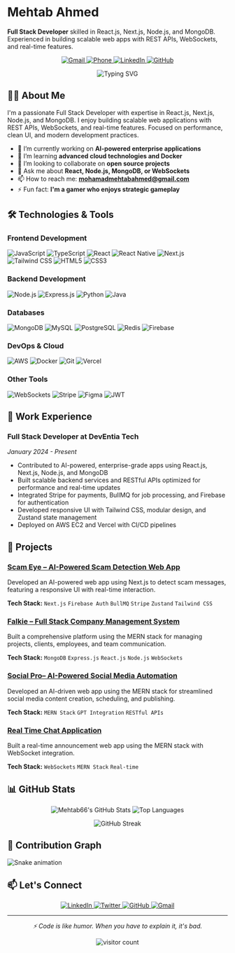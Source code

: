 # Mehtab Ahmed

**Full Stack Developer** skilled in React.js, Next.js, Node.js, and MongoDB. Experienced in building scalable web apps with REST APIs, WebSockets, and real-time features.

<p align="center">
  <a href="mailto:mohamadmehtabahmed@gmail.com">
    <img src="https://img.shields.io/badge/Gmail-D14836?style=for-the-badge&logo=gmail&logoColor=white" alt="Gmail">
  </a>
  <a href="tel:+923430519849">
    <img src="https://img.shields.io/badge/Phone-25D366?style=for-the-badge&logo=whatsapp&logoColor=white" alt="Phone">
  </a>
  <a href="https://www.linkedin.com/in/mehtab-ahmed58">
    <img src="https://img.shields.io/badge/LinkedIn-0077B5?style=for-the-badge&logo=linkedin&logoColor=white" alt="LinkedIn">
  </a>
  <a href="https://github.com/Mehtab66">
    <img src="https://img.shields.io/badge/GitHub-100000?style=for-the-badge&logo=github&logoColor=white" alt="GitHub">
  </a>
</p>

<p align="center">
  <img src="https://readme-typing-svg.demolab.com?font=Fira+Code&pause=1000&color=58A6FF&center=true&vCenter=true&width=435&lines=Software+Engineer;Full+Stack+Developer;React+Specialist;Open+Source+Enthusiast" alt="Typing SVG" />
</p>

## 👨‍💻 About Me

I'm a passionate Full Stack Developer with expertise in React.js, Next.js, Node.js, and MongoDB. I enjoy building scalable web applications with REST APIs, WebSockets, and real-time features. Focused on performance, clean UI, and modern development practices.

- 🔭 I’m currently working on **AI-powered enterprise applications**
- 🌱 I’m learning **advanced cloud technologies and Docker**
- 👯 I’m looking to collaborate on **open source projects**
- 💬 Ask me about **React, Node.js, MongoDB, or WebSockets**
- 📫 How to reach me: **mohamadmehtabahmed@gmail.com**
- ⚡ Fun fact: **I'm a gamer who enjoys strategic gameplay**

## 🛠️ Technologies & Tools

### Frontend Development
![JavaScript](https://img.shields.io/badge/JavaScript-F7DF1E?style=for-the-badge&logo=javascript&logoColor=black)
![TypeScript](https://img.shields.io/badge/TypeScript-007ACC?style=for-the-badge&logo=typescript&logoColor=white)
![React](https://img.shields.io/badge/React-20232A?style=for-the-badge&logo=react&logoColor=61DAFB)
![React Native](https://img.shields.io/badge/React_Native-20232A?style=for-the-badge&logo=react&logoColor=61DAFB)
![Next.js](https://img.shields.io/badge/Next.js-000000?style=for-the-badge&logo=next.js&logoColor=white)
![Tailwind CSS](https://img.shields.io/badge/Tailwind_CSS-38B2AC?style=for-the-badge&logo=tailwind-css&logoColor=white)
![HTML5](https://img.shields.io/badge/HTML5-E34F26?style=for-the-badge&logo=html5&logoColor=white)
![CSS3](https://img.shields.io/badge/CSS3-1572B6?style=for-the-badge&logo=css3&logoColor=white)

### Backend Development
![Node.js](https://img.shields.io/badge/Node.js-339933?style=for-the-badge&logo=nodedotjs&logoColor=white)
![Express.js](https://img.shields.io/badge/Express.js-000000?style=for-the-badge&logo=express&logoColor=white)
![Python](https://img.shields.io/badge/Python-3776AB?style=for-the-badge&logo=python&logoColor=white)
![Java](https://img.shields.io/badge/Java-ED8B00?style=for-the-badge&logo=openjdk&logoColor=white)

### Databases
![MongoDB](https://img.shields.io/badge/MongoDB-47A248?style=for-the-badge&logo=mongodb&logoColor=white)
![MySQL](https://img.shields.io/badge/MySQL-4479A1?style=for-the-badge&logo=mysql&logoColor=white)
![PostgreSQL](https://img.shields.io/badge/PostgreSQL-316192?style=for-the-badge&logo=postgresql&logoColor=white)
![Redis](https://img.shields.io/badge/Redis-DC382D?style=for-the-badge&logo=redis&logoColor=white)
![Firebase](https://img.shields.io/badge/Firebase-FFCA28?style=for-the-badge&logo=firebase&logoColor=black)

### DevOps & Cloud
![AWS](https://img.shields.io/badge/AWS-FF9900?style=for-the-badge&logo=amazonaws&logoColor=white)
![Docker](https://img.shields.io/badge/Docker-2496ED?style=for-the-badge&logo=docker&logoColor=white)
![Git](https://img.shields.io/badge/Git-F05032?style=for-the-badge&logo=git&logoColor=white)
![Vercel](https://img.shields.io/badge/Vercel-000000?style=for-the-badge&logo=vercel&logoColor=white)

### Other Tools
![WebSockets](https://img.shields.io/badge/WebSockets-010101?style=for-the-badge&logo=socket.io&logoColor=white)
![Stripe](https://img.shields.io/badge/Stripe-008CDD?style=for-the-badge&logo=stripe&logoColor=white)
![Figma](https://img.shields.io/badge/Figma-F24E1E?style=for-the-badge&logo=figma&logoColor=white)
![JWT](https://img.shields.io/badge/JWT-000000?style=for-the-badge&logo=jsonwebtokens&logoColor=white)

## 💼 Work Experience

### **Full Stack Developer** at DevEntia Tech
*January 2024 - Present*

- Contributed to AI-powered, enterprise-grade apps using React.js, Next.js, Node.js, and MongoDB
- Built scalable backend services and RESTful APIs optimized for performance and real-time updates
- Integrated Stripe for payments, BullMQ for job processing, and Firebase for authentication
- Developed responsive UI with Tailwind CSS, modular design, and Zustand state management
- Deployed on AWS EC2 and Vercel with CI/CD pipelines

## 🚀 Projects

### [Scam Eye – AI-Powered Scam Detection Web App](https://github.com/Mehtab66)
Developed an AI-powered web app using Next.js to detect scam messages, featuring a responsive UI with real-time interaction.

**Tech Stack:** `Next.js` `Firebase Auth` `BullMQ` `Stripe` `Zustand` `Tailwind CSS`

### [Falkie – Full Stack Company Management System](https://github.com/Mehtab66)
Built a comprehensive platform using the MERN stack for managing projects, clients, employees, and team communication.

**Tech Stack:** `MongoDB` `Express.js` `React.js` `Node.js` `WebSockets`

### [Social Pro– AI-Powered Social Media Automation](https://github.com/Mehtab66)
Developed an AI-driven web app using the MERN stack for streamlined social media content creation, scheduling, and publishing.

**Tech Stack:** `MERN Stack` `GPT Integration` `RESTful APIs`

### [Real Time Chat Application](https://github.com/Mehtab66)
Built a real-time announcement web app using the MERN stack with WebSocket integration.

**Tech Stack:** `WebSockets` `MERN Stack` `Real-time`

## 📊 GitHub Stats

<p align="center">
  <img src="https://github-readme-stats.vercel.app/api?username=Mehtab66&show_icons=true&theme=radical" alt="Mehtab66's GitHub Stats" />
  <img src="https://github-readme-stats.vercel.app/api/top-langs/?username=Mehtab66&layout=compact&theme=radical" alt="Top Languages" />
</p>

<p align="center">
  <img src="https://github-readme-streak-stats.herokuapp.com/?user=Mehtab66&theme=radical" alt="GitHub Streak" />
</p>

## 🐍 Contribution Graph
![Snake animation](https://github.com/Mehtab66/Mehtab66/blob/output/github-contribution-grid-snake.svg)

## 📫 Let's Connect

<p align="center">
  <a href="https://www.linkedin.com/in/mehtab-ahmed58">
    <img src="https://img.shields.io/badge/LinkedIn-0077B5?style=for-the-badge&logo=linkedin&logoColor=white" alt="LinkedIn">
  </a>
  <a href="https://twitter.com/">
    <img src="https://img.shields.io/badge/Twitter-1DA1F2?style=for-the-badge&logo=twitter&logoColor=white" alt="Twitter">
  </a>
  <a href="https://github.com/Mehtab66">
    <img src="https://img.shields.io/badge/GitHub-100000?style=for-the-badge&logo=github&logoColor=white" alt="GitHub">
  </a>
  <a href="mailto:mohamadmehtabahmed@gmail.com">
    <img src="https://img.shields.io/badge/Gmail-D14836?style=for-the-badge&logo=gmail&logoColor=white" alt="Gmail">
  </a>
</p>

---

<p align="center">
  <i>⚡ Code is like humor. When you have to explain it, it's bad.</i>
</p>

<p align="center">
  <img src="https://visitor-badge.laobi.icu/badge?page_id=Mehtab66.Mehtab66" alt="visitor count"/>
</p>

